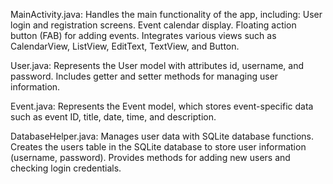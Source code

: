 MainActivity.java:
Handles the main functionality of the app, including:
User login and registration screens.
Event calendar display.
Floating action button (FAB) for adding events.
Integrates various views such as CalendarView, ListView, EditText, TextView, and Button.


User.java:
Represents the User model with attributes id, username, and password.
Includes getter and setter methods for managing user information.


Event.java:
Represents the Event model, which stores event-specific data such as event ID, title, date, time, and description.


DatabaseHelper.java:
Manages user data with SQLite database functions.
Creates the users table in the SQLite database to store user information (username, password).
Provides methods for adding new users and checking login credentials.

